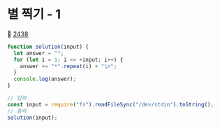 # 별 찍기 - 1
🔗 <a href="https://www.acmicpc.net/problem/2438">2438</a>
```javascript
function solution(input) {
  let answer = "";
  for (let i = 1; i <= +input; i++) {
    answer += "*".repeat(i) + "\n";
  }
  console.log(answer);
}

// 입력
const input = require("fs").readFileSync("/dev/stdin").toString();
// 출력
solution(input);
```
